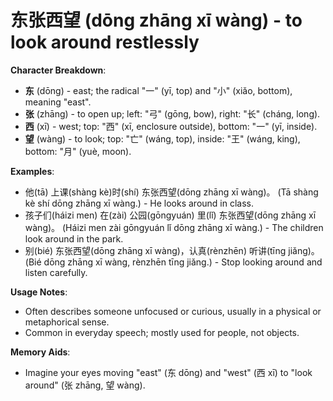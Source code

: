 # **东张西望 (dōng zhāng xī wàng) - to look around restlessly**

**Character Breakdown**:  
- **东** (dōng) - east; the radical "一" (yī, top) and "小" (xiǎo, bottom), meaning "east".  
- **张** (zhāng) - to open up; left: "弓" (gōng, bow), right: "长" (cháng, long).  
- **西** (xī) - west; top: "西" (xī, enclosure outside), bottom: "一" (yī, inside).  
- **望** (wàng) - to look; top: "亡" (wáng, top), inside: "王" (wáng, king), bottom: "月" (yuè, moon).

**Examples**:  
- 他(tā) 上课(shàng kè)时(shí) 东张西望(dōng zhāng xī wàng)。 (Tā shàng kè shí dōng zhāng xī wàng.) - He looks around in class.  
- 孩子们(háizi men) 在(zài) 公园(gōngyuán) 里(lǐ) 东张西望(dōng zhāng xī wàng)。 (Háizi men zài gōngyuán lǐ dōng zhāng xī wàng.) - The children look around in the park.  
- 别(bié) 东张西望(dōng zhāng xī wàng)，认真(rènzhēn) 听讲(tīng jiǎng)。 (Bié dōng zhāng xī wàng, rènzhēn tīng jiǎng.) - Stop looking around and listen carefully.

**Usage Notes**:  
- Often describes someone unfocused or curious, usually in a physical or metaphorical sense.  
- Common in everyday speech; mostly used for people, not objects.

**Memory Aids**:  
- Imagine your eyes moving "east" (东 dōng) and "west" (西 xī) to "look around" (张 zhāng, 望 wàng).